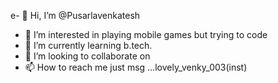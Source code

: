 e- 👋 Hi, I’m @Pusarlavenkatesh
- 👀 I’m interested in playing mobile games but trying to code
- 🌱 I’m currently learning b.tech.
- 💞️ I’m looking to collaborate on 
- 📫 How to reach me just msg ...lovely_venky_003(inst)

<!---
Pusarlavenkatesh/Pusarlavenkatesh is a ✨ special ✨ repository because its `README.md` (this file) appears on your GitHub profile.
You can click the Preview link to take a look at your changes.
--->
